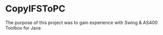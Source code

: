 # CopyIFSToPC
The purpose of this project was to gain experience with Swing & AS400 Toolbox for Java
